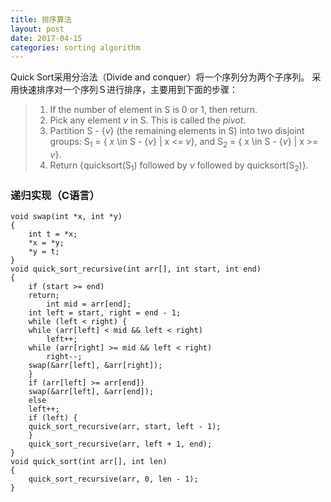 ```yaml
---
title: 排序算法
layout: post
date: 2017-04-15
categories: sorting algorithm
---
```

Quick Sort采用分治法（Divide and conquer）将一个序列分为两个子序列。
采用快速排序对一个序列Ｓ进行排序，主要用到下面的步骤：

> 1. If the number of element in S is 0 or 1, then return.
> 2. Pick any element *v* in S. This is called the *pivot*.
> 3. Partition S - {*v*} (the remaining elements in S) into two disjoint groups:  S<sub>1</sub> = { *x* \in S - {*v*} \| x <= *v*}, and S<sub>2</sub> = { x \in S - {*v*} \| x >= *v*}.
> 4. Return {quicksort(S<sub>1</sub>) followed by *v* followed by quicksort(S<sub>2</sub>)}.

### 递归实现（C语言）
	void swap(int *x, int *y) 
	{
	    int t = *x;
	    *x = *y;
	    *y = t;
	}
	void quick_sort_recursive(int arr[], int start, int end) 
	{
	    if (start >= end)
		return;
            int mid = arr[end];
	    int left = start, right = end - 1;
	    while (left < right) {
		while (arr[left] < mid && left < right)
			left++;
		while (arr[right] >= mid && left < right)
			right--;
		swap(&arr[left], &arr[right]);
	    }
	    if (arr[left] >= arr[end])
		swap(&arr[left], &arr[end]);
	    else
		left++;
	    if (left) {
		quick_sort_recursive(arr, start, left - 1);
	    }
	    quick_sort_recursive(arr, left + 1, end);
	}
	void quick_sort(int arr[], int len) 
	{
	    quick_sort_recursive(arr, 0, len - 1);
	}
